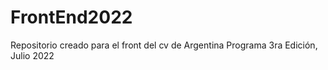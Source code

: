 # FrontEnd2022
Repositorio creado para el front del cv de Argentina Programa 3ra Edición, Julio 2022
